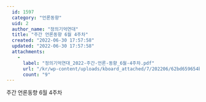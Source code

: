 ```yaml
---
  id: 1597
  category: "언론동향"
  uid: 2
  author_name: "정의기억연대"
  title: "주간 언론동향 6월 4주차"
  created: "2022-06-30 17:57:58"
  updated: "2022-06-30 17:57:58"
  attachments: 
    - 
      label: "정의기억연대_2022-주간-언론-동향_6월-4주차.pdf"
      url: "/kr/wp-content/uploads/kboard_attached/7/202206/62bd659654b348604279.pdf"
      count: "9"
---
```

주간 언론동향 6월 4주차